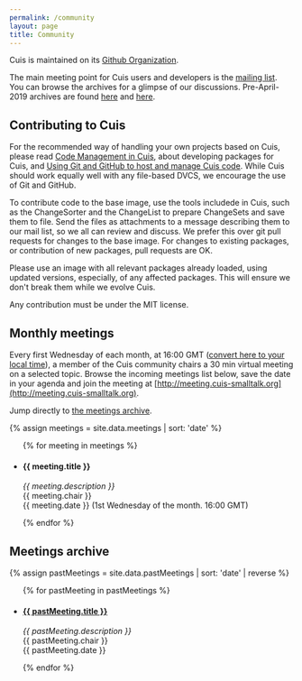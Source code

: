 ```yaml
---
permalink: /community
layout: page
title: Community
---
```


Cuis is maintained on its [Github Organization](https://github.com/Cuis-Smalltalk/Cuis-Smalltalk-Dev). 

The main meeting point for Cuis users and developers is the [mailing list](https://lists.cuis.st/mailman/listinfo/cuis-dev). You can browse the archives for a glimpse of our discussions. Pre-April-2019 archives are found [here](http://cuis-smalltalk.org/pipermail/cuis-dev_cuis-smalltalk.org/) and [here](http://jvuletich.org/mailman/listinfo/cuis_jvuletich.org).

## Contributing to Cuis

For the recommended way of handling your own projects based on Cuis, please read [Code Management in Cuis](Documentation/CodeManagementInCuis.md), about developing packages for Cuis, and [Using Git and GitHub to host and manage Cuis code](Documentation/CuisAndGitHub.md). While Cuis should work equally well with any file-based DVCS, we encourage the use of Git and GitHub.

To contribute code to the base image, use the tools includede in Cuis, such as the ChangeSorter and the ChangeList to prepare ChangeSets and save them to file. Send the files as attachments to a message describing them to our mail list, so we all can review and discuss. We prefer this over git pull requests for changes to the base image. For changes to existing packages, or contribution of new packages, pull requests are OK.

Please use an image with all relevant packages already loaded, using updated versions, especially, of any affected packages. This will ensure we don't break them while we evolve Cuis.

Any contribution must be under the MIT license.


## Monthly meetings

Every first Wednesday of each month, at 16:00 GMT ([convert here to
your local
time](https://www.timeanddate.com/worldclock/converter.html?iso=20220205T160000&p1=tz_gmt)), a
member of the Cuis community chairs a 30 min virtual meeting on a
selected topic. Browse the incoming meetings list below, save the date in
your agenda and join the meeting at
[http://meeting.cuis-smalltalk.org](http://meeting.cuis-smalltalk.org).

Jump directly to <a href="#meetings-archive">the meetings archive</a>.

<script src="//cdnjs.cloudflare.com/ajax/libs/list.js/2.3.1/list.min.js"></script>

{% assign meetings = site.data.meetings | sort: 'date' %} 

<div id="meeting-list">
  <ul class="package-list">
    {% for meeting in meetings %}
    <li>
      <h4 class="meeting">{{ meeting.title }}</h4>
	<p><em>{{ meeting.description }}</em><br>
	{{ meeting.chair }}<br>
	{{ meeting.date }} (1st Wednesday of the month. 16:00 GMT)</p>
    </li>
    {% endfor %}
  </ul>
</div>

<script>

var options = {
    valueNames: [ 'title', 'description', 'chair', 'date'],
	pagination: true,
	page: 30
};

var meetingList = new List('meeting-list', options);

</script>


## Meetings archive

<script src="//cdnjs.cloudflare.com/ajax/libs/list.js/2.3.1/list.min.js"></script>

{% assign pastMeetings = site.data.pastMeetings | sort: 'date' | reverse %} 

<div id="pastMeeting-list">
  <ul class="package-list">
    {% for pastMeeting in pastMeetings %}
    <li>
      <h4 class="meeting"><a href="{{ pastMeeting.video }}">{{ pastMeeting.title }}</a></h4>
	<p><em>{{ pastMeeting.description }}</em><br>
	{{ pastMeeting.chair }}<br>
	{{ pastMeeting.date }}</p>
    </li>
    {% endfor %}
  </ul>
</div>

<script>